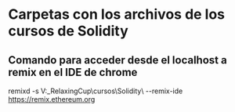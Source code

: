 # Carpetas con los archivos de los cursos de Solidity

## Comando para acceder desde el localhost a remix en el IDE de chrome
remixd -s V:\_RelaxingCup\cursos\Solidity\ --remix-ide https://remix.ethereum.org
